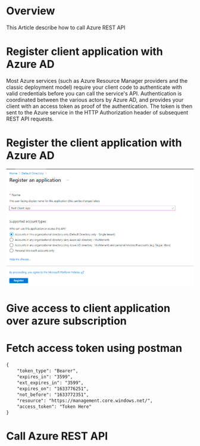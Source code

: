 # Overview
This Article describe how to call Azure REST API

# Register client application with Azure AD

Most Azure services (such as Azure Resource Manager providers and the classic deployment model) require your client code to authenticate with valid credentials before you can call the service's API. Authentication is coordinated between the various actors by Azure AD, and provides your client with an access token as proof of the authentication. The token is then sent to the Azure service in the HTTP Authorization header of subsequent REST API requests. 

# Register the client application with Azure AD

![](media/Image1.png)

# Give access to client application over azure subscription

# Fetch access token using postman

```
{
    "token_type": "Bearer",
    "expires_in": "3599",
    "ext_expires_in": "3599",
    "expires_on": "1633776251",
    "not_before": "1633772351",
    "resource": "https://management.core.windows.net/",
    "access_token": "Token Here"
}
```

# Call Azure REST API


